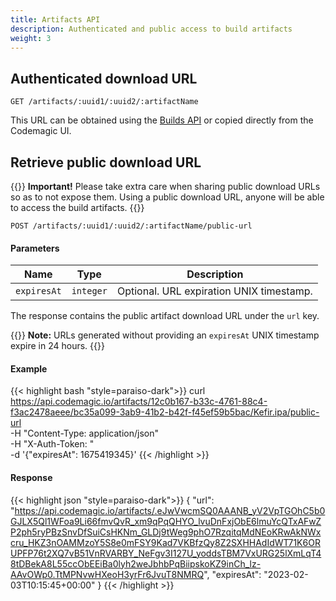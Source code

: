 ```yaml
---
title: Artifacts API
description: Authenticated and public access to build artifacts
weight: 3
---
```


## Authenticated download URL

`GET /artifacts/:uuid1/:uuid2/:artifactName`

This URL can be obtained using the [Builds API](/rest-api/builds) or copied directly from the Codemagic UI.

## Retrieve public download URL

{{<notebox>}}
**Important!** Please take extra care when sharing public download URLs so as to not expose them. Using a public download URL, anyone will be able to access the build artifacts.
{{</notebox>}}

`POST /artifacts/:uuid1/:uuid2/:artifactName/public-url`

#### Parameters

| **Name**    | **Type**  | **Description**                          |
| ----------- | --------- | ---------------------------------------- |
| `expiresAt` | `integer` | Optional. URL expiration UNIX timestamp. |

The response contains the public artifact download URL under the `url` key.

{{<notebox>}}
**Note:** URLs generated without providing an `expiresAt` UNIX timestamp expire in 24 hours.
{{</notebox>}}

#### Example

{{< highlight bash "style=paraiso-dark">}}
curl https://api.codemagic.io/artifacts/12c0b167-b33c-4761-88c4-f3ac2478aeee/bc35a099-3ab9-41b2-b42f-f45ef59b5bac/Kefir.ipa/public-url \
  -H "Content-Type: application/json" \
  -H "X-Auth-Token: <API Token>" \
  -d '{"expiresAt": 1675419345}'
{{< /highlight >}}

#### Response

{{< highlight json "style=paraiso-dark">}}
{
  "url": "https://api.codemagic.io/artifacts/.eJwVwcmSQ0AAANB_yV2VpTGOhC5b0GJLX5Ql1WFoa9Li66fmvQvR_xm9qPqQHYO_lvuDnFxjObE6lmuYcQTxAFwZP2ph5ryPBzSnvDfSuiCsHKNm_GLDj9tWeg9phO7RzqitqMdNEoKRwAkNWxcru_HKZ3nOAMMzoY5S8e0mFSY9Kad7VKBfzQy8Z2SXHHAdIdWT71K6ORUPFP76t2XQ7vB51VnRVARBY_NeFgv3I127U_yoddsTBM7VxURG25lXmLqT48tDBekA8L55ccObEEiBa0lyh2weJbhbPqBiipskoKZ9inCh_lz-AAvOWp0.TtMPNvwHXeoH3yrFr6JvuT8NMRQ",
  "expiresAt": "2023-02-03T10:15:45+00:00"
}
{{< /highlight >}}

